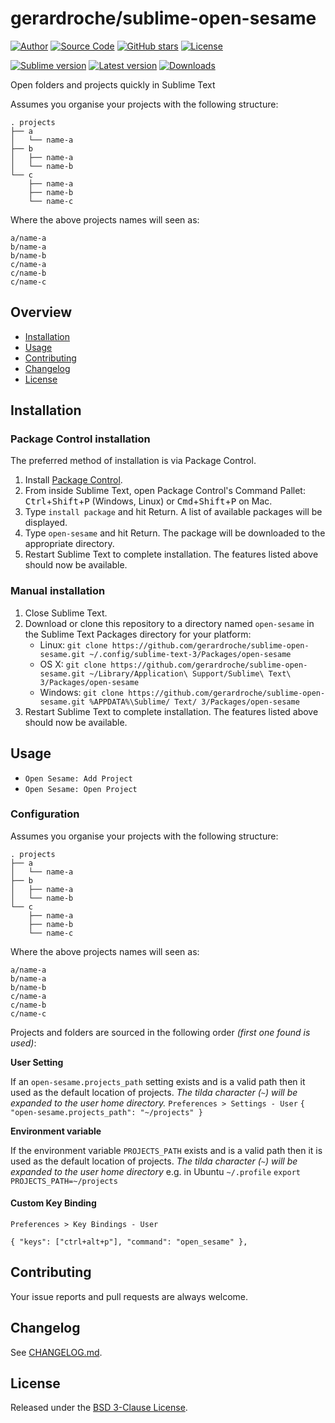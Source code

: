 # gerardroche/sublime-open-sesame

[![Author](https://img.shields.io/badge/author-@gerardroche-blue.svg?style=flat)](https://twitter.com/gerardroche)
[![Source Code](https://img.shields.io/badge/source-GitHub-blue.svg?style=flat)](https://github.com/gerardroche/sublime-open-sesame)
[![GitHub stars](https://img.shields.io/github/stars/gerardroche/sublime-open-sesame.svg?style=flat)](https://github.com/gerardroche/sublime-open-sesame/stargazers)
[![License](https://img.shields.io/badge/license-BSD--3-blue.svg?style=flat)](https://raw.githubusercontent.com/gerardroche/sublime-open-sesame/master/LICENSE)

[![Sublime version](https://img.shields.io/badge/sublime-v3-lightgrey.svg?style=flat)](https://sublimetext.com)
[![Latest version](https://img.shields.io/github/tag/gerardroche/sublime-open-sesame.svg?label=release&style=flat&maxAge=2592000)](https://github.com/gerardroche/sublime-open-sesame/tags)
[![Downloads](https://img.shields.io/packagecontrol/dt/open-sesame.svg?style=flat&maxAge=2592000)](https://packagecontrol.io/packages/open-sesame)

Open folders and projects quickly in Sublime Text

Assumes you organise your projects with the following structure:

```
. projects
├── a
│   └── name-a
├── b
│   ├── name-a
│   └── name-b
└── c
    ├── name-a
    ├── name-b
    └── name-c
```

Where the above projects names will seen as:

```
a/name-a
b/name-a
b/name-b
c/name-a
c/name-b
c/name-c
```

## Overview

* [Installation](#installation)
* [Usage](#usage)
* [Contributing](#contributing)
* [Changelog](#changelog)
* [License](#license)

## Installation

### Package Control installation

The preferred method of installation is via Package Control.

1. Install [Package Control](https://packagecontrol.io).
2. From inside Sublime Text, open Package Control's Command Pallet: <kbd>Ctrl</kbd>+<kbd>Shift</kbd>+<kbd>P</kbd> (Windows, Linux) or <kbd>Cmd</kbd>+<kbd>Shift</kbd>+<kbd>P</kbd> on Mac.
3. Type `install package` and hit Return. A list of available packages will be displayed.
4. Type `open-sesame` and hit Return. The package will be downloaded to the appropriate directory.
5. Restart Sublime Text to complete installation. The features listed above should now be available.

### Manual installation

1. Close Sublime Text.
2. Download or clone this repository to a directory named `open-sesame` in the Sublime Text Packages directory for your platform:
    * Linux: `git clone https://github.com/gerardroche/sublime-open-sesame.git ~/.config/sublime-text-3/Packages/open-sesame`
    * OS X: `git clone https://github.com/gerardroche/sublime-open-sesame.git ~/Library/Application\ Support/Sublime\ Text\ 3/Packages/open-sesame`
    * Windows: `git clone https://github.com/gerardroche/sublime-open-sesame.git %APPDATA%\Sublime/ Text/ 3/Packages/open-sesame`
3. Restart Sublime Text to complete installation. The features listed above should now be available.

## Usage

* `Open Sesame: Add Project`
* `Open Sesame: Open Project`

### Configuration

Assumes you organise your projects with the following structure:

```
. projects
├── a
│   └── name-a
├── b
│   ├── name-a
│   └── name-b
└── c
    ├── name-a
    ├── name-b
    └── name-c
```

Where the above projects names will seen as:

```
a/name-a
b/name-a
b/name-b
c/name-a
c/name-b
c/name-c
```

Projects and folders are sourced in the following order *(first one found is used)*:

**User Setting**

If an `open-sesame.projects_path` setting exists and is a valid path then it used as the default location of projects. *The tilda character (`~`) will be expanded to the user home directory.* `Preferences > Settings - User` `{ "open-sesame.projects_path": "~/projects" }`

**Environment variable**

If the environment variable `PROJECTS_PATH` exists and is a valid path then it is used as the default location of projects. *The tilda character (`~`) will be expanded to the user home directory* e.g. in Ubuntu `~/.profile` `export PROJECTS_PATH=~/projects`

#### Custom Key Binding

`Preferences > Key Bindings - User`

```
{ "keys": ["ctrl+alt+p"], "command": "open_sesame" },
```

## Contributing

Your issue reports and pull requests are always welcome.

## Changelog

See [CHANGELOG.md](CHANGELOG.md).

## License

Released under the [BSD 3-Clause License](LICENSE).
